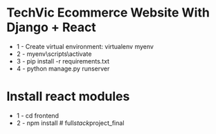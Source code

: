 # TechVic Ecommerce Website With Django + React


* 1 - Create virtual environment: virtualenv myenv
* 2 - myenv\scripts\activate
* 3 - pip install -r requirements.txt
* 4 - python manage.py runserver

# Install react modules
* 1 - cd frontend
* 2 - npm install
#   f u l l _ s t a c k _ p r o j e c t _ f i n a l  
 